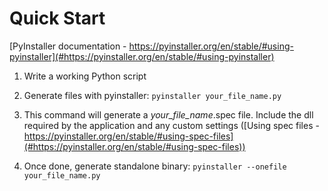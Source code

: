 # Quick Start

[PyInstaller documentation - https://pyinstaller.org/en/stable/#using-pyinstaller](#https://pyinstaller.org/en/stable/#using-pyinstaller)

1. Write a working Python script

2. Generate files with pyinstaller:
`pyinstaller your_file_name.py`

3. This command will generate a *your_file_name*.spec file. Include the dll required by the application and any custom settings ([Using spec files - https://pyinstaller.org/en/stable/#using-spec-files](#https://pyinstaller.org/en/stable/#using-spec-files))

4. Once done, generate standalone binary:
`pyinstaller --onefile your_file_name.py`
